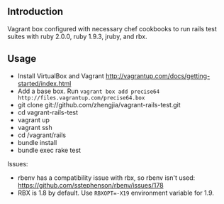 Introduction
------------
Vagrant box configured with necessary chef cookbooks to run rails test suites with ruby 2.0.0, ruby 1.9.3, jruby, and rbx.

Usage
-----

* Install VirtualBox and Vagrant http://vagrantup.com/docs/getting-started/index.html
* Add a base box. Run `vagrant box add precise64 http://files.vagrantup.com/precise64.box`
* git clone git://github.com/zhengjia/vagrant-rails-test.git
* cd vagrant-rails-test
* vagrant up
* vagrant ssh
* cd /vagrant/rails
* bundle install
* bundle exec rake test

Issues:
* rbenv has a compatibility issue with rbx, so rbenv isn't used: https://github.com/sstephenson/rbenv/issues/178
* RBX is 1.8 by default. Use `RBXOPT=-X19` environment variable for 1.9.  